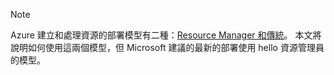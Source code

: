> [!NOTE]
> Azure 建立和處理資源的部署模型有二種：[Resource Manager 和傳統](../articles/azure-resource-manager/resource-manager-deployment-model.md)。 本文將說明如何使用這兩個模型，但 Microsoft 建議的最新的部署使用 hello 資源管理員的模型。
